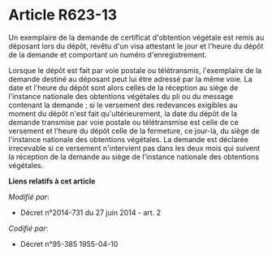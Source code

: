 # Article R623-13

Un exemplaire de la demande de certificat d'obtention végétale est remis au déposant lors du dépôt, revêtu d'un visa
attestant le jour et l'heure du dépôt de la demande et comportant un numéro d'enregistrement.

Lorsque le dépôt est fait par voie postale ou télétransmis, l'exemplaire de la demande destiné au déposant peut lui être
adressé par la même voie. La date et l'heure du dépôt sont alors celles de la réception au siège de l'instance nationale des
obtentions végétales du pli ou du message contenant la demande ; si le versement des redevances exigibles au moment du dépôt
n'est fait qu'ultérieurement, la date du dépôt de la demande transmise par voie postale ou télétransmise est celle de ce
versement et l'heure du dépôt celle de la fermeture, ce jour-là, du siège de l'instance nationale des obtentions végétales.
La demande est déclarée irrecevable si ce versement n'intervient pas dans les deux mois qui suivent la réception de la
demande au siège de l'instance nationale des obtentions végétales.

**Liens relatifs à cet article**

_Modifié par_:

  - Décret n°2014-731 du 27 juin 2014 - art. 2

_Codifié par_:

  - Décret n°95-385 1955-04-10
